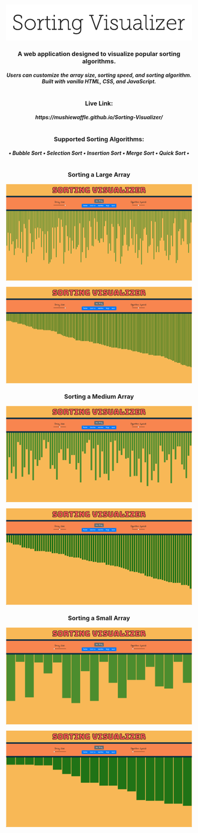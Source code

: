 <p align="center">
  <img src="images/sortvis.png"/>
</p>
<h3 align="center">A web application designed to visualize popular sorting algorithms.</h3>
<h5 align="center">Users can customize the array size, sorting speed, and sorting algorithm.</br>Built with vanilla HTML, CSS, and JavaScript.</br></br></h5
<h1></h1>
<h3 align="center">Live Link:</h3>
<h5 align="center">https://mushiewaffle.github.io/Sorting-Visualizer/</br></br></h5>
<h3 align="center">Supported Sorting Algorithms:</h3>
<h5 align="center">• Bubble Sort • Selection Sort • Insertion Sort • Merge Sort • Quick Sort •</h5>
<h1></h1>
<h3 align="center">Sorting a Large Array</h3>
<p align="center">
  <img src="images/unsorted-lg.png" />
</p>
<p align="center">
  <img src="images/sorted-lg.png" />
</p>
<h3 align="center">Sorting a Medium Array</h3>
<p align="center">
  <img src="images/md-unsorted.png" />
</p>
<p align="center">
  <img src="images/md-sorted.png" />
</p>
<h3 align="center">Sorting a Small Array</h3>
<p align="center">
  <img src="images/unsorted-sm.png" />
</p>
<p align="center">
  <img src="images/sorted-sm.png" />
</p>
